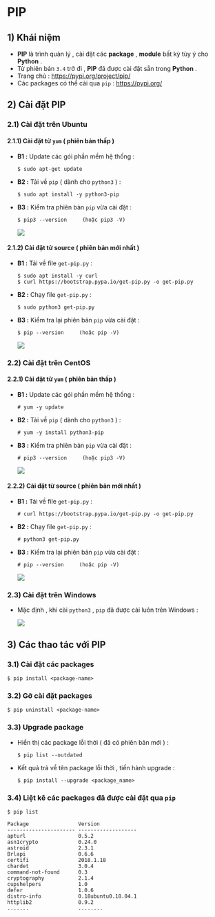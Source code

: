 # PIP
## **1) Khái niệm**
- **PIP** là trình quản lý , cài đặt các **package** , **module** bất kỳ tùy ý cho **Python** .
- Từ phiên bản `3.4` trở đi , **PIP** đã được cài đặt sẵn trong **Python** .
- Trang chủ : https://pypi.org/project/pip/
- Các packages có thể cài qua `pip` : https://pypi.org/
## **2) Cài đặt PIP**
### **2.1) Cài đặt trên Ubuntu**
#### **2.1.1) Cài đặt từ `yum` ( phiên bản thấp )**
- **B1 :** Update các gói phần mềm hệ thống :
    ```
    $ sudo apt-get update
    ```
- **B2 :** Tải về `pip` ( dành cho `python3` ) :
    ```
    $ sudo apt install -y python3-pip
    ```
- **B3 :** Kiểm tra phiên bản `pip` vừa cài đặt :
    ```
    $ pip3 --version     (hoặc pip3 -V)
    ```
    <img src=https://i.imgur.com/PDncPqL.png>

#### **2.1.2) Cài đặt từ source ( phiên bản mới nhất )**
- **B1 :** Tải về file `get-pip.py` :
    ```
    $ sudo apt install -y curl
    $ curl https://bootstrap.pypa.io/get-pip.py -o get-pip.py
    ```
- **B2 :** Chạy file `get-pip.py` :
    ```
    $ sudo python3 get-pip.py
    ```
- **B3 :** Kiểm tra lại phiên bản `pip` vừa cài đặt :
    ```
    $ pip --version     (hoặc pip -V)
    ```
    <img src=https://i.imgur.com/af966NV.png>
### **2.2) Cài đặt trên CentOS**
#### **2.2.1) Cài đặt từ `yum` ( phiên bản thấp )**
- **B1 :** Update các gói phần mềm hệ thống :
    ```
    # yum -y update
    ```
- **B2 :** Tải về `pip` ( dành cho `python3` ) :
    ```
    # yum -y install python3-pip
    ```
- **B3 :** Kiểm tra phiên bản `pip` vừa cài đặt :
    ```
    # pip3 --version     (hoặc pip3 -V)
    ```
    <img src=https://i.imgur.com/bXWKF8V.png>

#### **2.2.2) Cài đặt từ source ( phiên bản mới nhất )**
- **B1 :** Tải về file `get-pip.py` :
    ```
    # curl https://bootstrap.pypa.io/get-pip.py -o get-pip.py
    ```
- **B2 :** Chạy file `get-pip.py` :
    ```
    # python3 get-pip.py
    ```
- **B3 :** Kiểm tra lại phiên bản `pip` vừa cài đặt :
    ```
    # pip --version     (hoặc pip -V)
    ```
    <img src=https://i.imgur.com/COYGf1l.png>
### **2.3) Cài đặt trên Windows**
- Mặc định , khi cài `python3` , `pip` đã được cài luôn trên Windows :

    <img src=https://i.imgur.com/OIMFCfT.png>

## **3) Các thao tác với PIP**
### **3.1) Cài đặt các packages**
```
$ pip install <package-name>
```
### **3.2) Gỡ cài đặt packages**
```
$ pip uninstall <package-name>
```
### **3.3) Upgrade package**
- Hiển thị các package lỗi thời ( đã có phiên bản mới ) :
    ```
    $ pip list --outdated
    ```
- Kết quả trả về tên package lỗi thời , tiến hành upgrade :
    ```
    $ pip install --upgrade <package_name>
    ```
### **3.4) Liệt kê các packages đã được cài đặt qua `pip`**
```
$ pip list
```
```
Package                Version            
---------------------- -------------------
apturl                 0.5.2              
asn1crypto             0.24.0             
astroid                2.3.1              
Brlapi                 0.6.6              
certifi                2018.1.18          
chardet                3.0.4              
command-not-found      0.3                
cryptography           2.1.4              
cupshelpers            1.0                
defer                  1.0.6              
distro-info            0.18ubuntu0.18.04.1
httplib2               0.9.2              
.......                ........
```